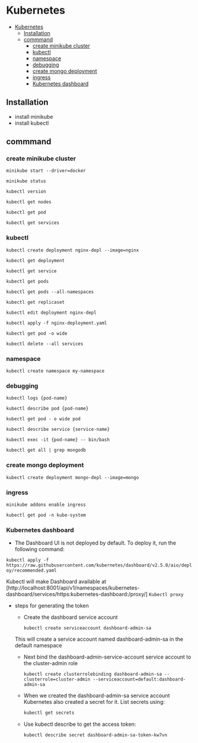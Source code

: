 # Kubernetes

- [Kubernetes](#kubernetes)
  - [Installation](#installation)
  - [commmand](#commmand)
    - [create minikube cluster](#create-minikube-cluster)
    - [kubectl](#kubectl)
    - [namespace](#namespace)
    - [debugging](#debugging)
    - [create mongo deployment](#create-mongo-deployment)
    - [ingress](#ingress)
    - [Kubernetes dashboard](#kubernetes-dashboard)

## Installation

- install minikube
- install kubectl

## commmand

### create minikube cluster

`minikube start --driver=docker`

`minikube status`

`kubectl version`

`kubectl get nodes`

`kubectl get pod`

`kubectl get services`

### kubectl

`kubectl create deployment nginx-depl --image=nginx`

`kubectl get deployment`

`kubectl get service`

`kubectl get pods`

`kubectl get pods --all-namespaces`

`kubectl get replicaset`

`kubectl edit deployment nginx-depl`

`kubectl apply -f nginx-deployment.yaml`

`kubectl get pod -o wide`

`kubectl delete --all services`

### namespace

`kubectl create namespace my-namespace`

### debugging

`kubectl logs {pod-name}`

`kubectl describe pod {pod-name}`

`kubectl get pod - o wide pod`

`kubectl describe service {service-name}`

`kubectl exec -it {pod-name} -- bin/bash`

`kubectl get all | grep mongodb`

### create mongo deployment

`kubectl create deployment mongo-depl --image=mongo`

### ingress

`minikube addons enable ingress`

`kubectl get pod -n kube-system`

### Kubernetes dashboard

- The Dashboard UI is not deployed by default. To deploy it, run the following command:

`kubectl apply -f https://raw.githubusercontent.com/kubernetes/dashboard/v2.5.0/aio/deploy/recommended.yaml`

Kubectl will make Dashboard available at [http://localhost:8001/api/v1/namespaces/kubernetes-dashboard/services/https:kubernetes-dashboard:/proxy/]
`Kubectl proxy`

- steps for generating the token
  - Create the dashboard service account

    ```shell
    kubectl create serviceaccount dashboard-admin-sa
    ```
  
  This will create a service account named dashboard-admin-sa in the default namespace

  - Next bind the dashboard-admin-service-account service account to the cluster-admin role

    ```shell
    kubectl create clusterrolebinding dashboard-admin-sa --clusterrole=cluster-admin --serviceaccount=default:dashboard-admin-sa
    ```

  - When we created the dashboard-admin-sa service account Kubernetes also created a secret for it. List secrets using:

    ```bash
    kubectl get secrets
    ```

  - Use kubectl describe to get the access token:

    ``` properties
    kubectl describe secret dashboard-admin-sa-token-kw7vn
    ```
